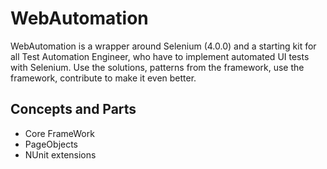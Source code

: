 WebAutomation
=============

WebAutomation is a wrapper around Selenium (4.0.0) and a starting kit for all Test Automation Engineer, who have to implement automated UI tests with Selenium.
Use the solutions, patterns from the framework, use the framework, contribute to make it even better.

Concepts and Parts
------------------

- Core FrameWork
- PageObjects
- NUnit extensions